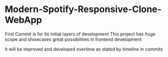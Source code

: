 # Modern-Spotify-Responsive-Clone-WebApp

First Commit is for its initial layers of development 
This project has huge scope and showcases great possibilities in frontend development 

It will be improved and developed overtime as stated by timeline in commits
